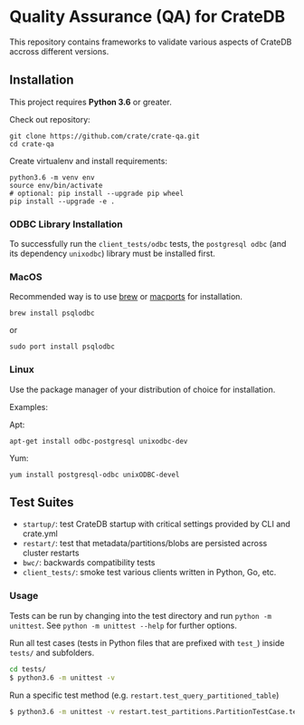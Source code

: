 # Quality Assurance (QA) for CrateDB

This repository contains frameworks to validate various aspects of CrateDB
accross different versions.

## Installation

This project requires **Python 3.6** or greater.

Check out repository:

```
git clone https://github.com/crate/crate-qa.git
cd crate-qa
```

Create virtualenv and install requirements:

```
python3.6 -m venv env
source env/bin/activate
# optional: pip install --upgrade pip wheel
pip install --upgrade -e .
```

### ODBC Library Installation

To successfully run the `client_tests/odbc` tests, the `postgresql odbc` (and its dependency `unixodbc`)
library must be installed first.

### MacOS

Recommended way is to use [brew] or [macports] for installation.

`brew install psqlodbc`

or

`sudo port install psqlodbc`

### Linux

Use the package manager of your distribution of choice for installation.

Examples:

Apt:

`apt-get install odbc-postgresql unixodbc-dev`

Yum:

`yum install postgresql-odbc unixODBC-devel`


## Test Suites

* `startup/`: test CrateDB startup with critical settings provided by CLI and crate.yml
* `restart/`: test that metadata/partitions/blobs are persisted across cluster restarts
* `bwc/`: backwards compatibility tests
* `client_tests/`: smoke test various clients written in Python, Go, etc.

### Usage

Tests can be run by changing into the test directory and run `python -m
unittest`. See `python -m unittest --help` for further options.

Run all test cases (tests in Python files that are prefixed with `test_`)
inside `tests/` and subfolders.

```bash
cd tests/
$ python3.6 -m unittest -v
```

Run a specific test method (e.g. `restart.test_query_partitioned_table`)

```bash
$ python3.6 -m unittest -v restart.test_partitions.PartitionTestCase.test_query_partitioned_table
```

[brew]: https://brew.sh/
[macports]: https://www.macports.org/